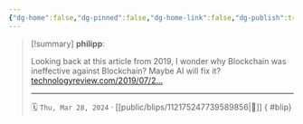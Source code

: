 ```yaml
---
{"dg-home":false,"dg-pinned":false,"dg-home-link":false,"dg-publish":true,"type":"blip","disabled rules":["yaml-title","yaml-title-alias","file-name-heading"],"title":"philipp on mastodon @ 2024-03-28","created-date":"2024-03-28T20:40:43","id":112175247739589860,"updated-date":"2025-05-02T08:50:44","dg-path":"blips/112175247739589856.md","permalink":"/blips/112175247739589856/","dgPassFrontmatter":true,"created":"2024-03-28T20:40:43","updated":"2025-05-02T08:50:44"}
---
```


> [!summary] **philipp**:
>
> Looking back at this article from 2019, I wonder why Blockchain was ineffective against Blockchain? Maybe AI will fix it? [technologyreview.com/2019/07/2…](https://www.technologyreview.com/2019/07/25/65533/the-new-york-times-thinks-a-blockchain-could-help-stamp-out-fake-news/)
> - - -
>
> 🗓️ `Thu, Mar 28, 2024` · [[public/blips/112175247739589856\|🔗]]
{ #blip}

